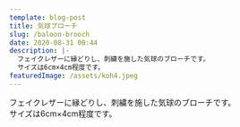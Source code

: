 ```yaml
---
template: blog-post
title: 気球ブローチ
slug: /baloon-brooch
date: 2020-08-31 00:44
description: |-
  フェイクレザーに縁どりし、刺繍を施した気球のブローチです。
  サイズは6cm×4cm程度です。
featuredImage: /assets/koh4.jpeg
---
```

フェイクレザーに縁どりし、刺繍を施した気球のブローチです。\
サイズは6cm×4cm程度です。
